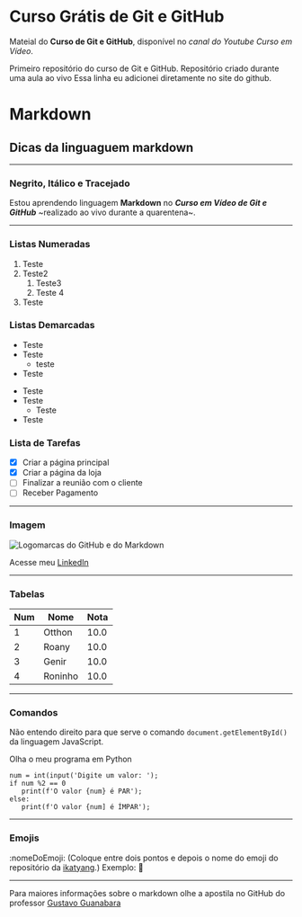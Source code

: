 # Curso Grátis de Git e GitHub

Mateial do **Curso de Git e GitHub**, disponível no *canal do Youtube Curso em Vídeo*.

 Primeiro repositório do curso de Git e GitHub. Repositório criado durante uma aula ao vivo
 Essa linha eu adicionei diretamente no site do github.

# Markdown
## Dicas da linguaguem markdown
---

### Negrito, Itálico e Tracejado
Estou aprendendo linguagem **Markdown** no __*Curso em Vídeo de Git e GitHub*__ ~realizado ao vivo durante a quarentena~.
***

### Listas Numeradas
1. Teste
1. Teste2
   1. Teste3
   1. Teste 4
1. Teste

### Listas Demarcadas
* Teste
* Teste
   * teste
* Teste

- Teste
- Teste
  - Teste
- Teste

### Lista de Tarefas
- [x] Criar a página principal
- [x] Criar a página da loja
- [ ] Finalizar a reunião com o cliente
- [ ] Receber Pagamento
---

### Imagem
![Logomarcas do GitHub e do Markdown](https://ourcodeworld.com/public-media/articles/articleocw-5755472112ab3.jpg)

Acesse meu [LinkedIn](https://www.linkedin.com/in/otthonleao/)
***

### Tabelas
Num | Nome | Nota
--- | --- | ---
1 | Otthon | 10.0
2 | Roany | 10.0
3 | Genir | 10.0
4 | Roninho | 10.0
***

### Comandos
Não entendo direito para que serve o comando `document.getElementById()` da linguagem JavaScript.

Olha o meu programa em Python
```
num = int(input('Digite um valor: ');
if num %2 == 0
   print(f'O valor {num} é PAR');
else:
   print(f'O valor {num] é ÍMPAR');
```
***

### Emojis
:nomeDoEmoji: (Coloque entre dois pontos e depois o nome do emoji do repositório da [ikatyang](https://github.com/ikatyang/emoji-cheat-sheet).)
Exemplo: :star_struck:
***

Para maiores informações sobre o markdown olhe a apostila no GitHub do professor [Gustavo Guanabara](https://github.com/gustavoguanabara/git-github/blob/master/manuais-PDF/guia-markdown.pdf)

